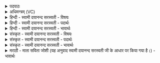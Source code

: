 <details><summary>पदपाठः</summary>

द्वेऽइति॑ द्वे। विरू॑पे॒ इति॒ विऽरू॑पे। च॒र॒तः॒। स्वर्थे॒ इति॑ सु॒ऽअर्थे॑। अ॒न्यान्येत्यन्याऽअ॑न्या। व॒त्सम्। उप॑। धा॒प॒ये॒ते॒ऽइति॑ धापयेते। हरिः॑। अ॒न्यस्या॑म्। भव॑ति। स्व॒धावा॒निति॑ स्व॒धाऽवा॑न्। शु॒क्रः। अ॒न्यस्या॑म्। द॒दृ॒शे॒। सु॒वर्चा॒ इति॑ सु॒ऽवर्चाः॑। ५।
</details>

<details><summary>अधिमन्त्रम् (VC)</summary>

- अग्निर्देवता
- कुत्स ऋषिः
- स्वराट्पङ्क्तिः
- पञ्चमः
</details>

<details><summary>हिन्दी - स्वामी दयानन्द सरस्वती - विषयः</summary>

रात्रि दिन जगत् की रक्षा करनेवाले हैं, इस विषय को अगले मन्त्र में कहा है ॥
</details>

<details><summary>हिन्दी - स्वामी दयानन्द सरस्वती - पदार्थः</summary>

पदार्थान्वयभाषाः -  हे मनुष्यो ! जैसे (स्वर्थे) सुन्दर प्रयोजनवाली (द्वे) दो (विरूपे) भिन्न-भिन्न रूप की स्त्रियाँ (चरतः) भोजनादि आचरण करती हैं और (अन्यान्या) एक-एक अलग-अलग समय में (वत्सम्) निरन्तर बोलनेवाले एक बालक को (उप, धापयेते) निकट कर दूध पिलाती हैं, उन दोनों में से (अन्यस्याम्) एक में (स्वधावान्) प्रशस्त शान्ति आदि अमृत तुल्य गुणयुक्त (हरिः) मन को हरनेवाला पुत्र (भवति) होता और (शुक्रः) शीघ्रकारी (सुवर्चाः) सुन्दर तेजस्वी (अन्यस्याम्) दूसरी में हुआ (ददृशे) दीख पड़ता है, वैसे ही सुन्दर प्रयोजनवाले दो काले-श्वेत भिन्न रूपवाले रात्रि-दिन वर्त्तमान हैं और एक-एक भिन्न-भिन्न समय में एक संसाररूप बालक को दुग्धादि पिलाते हैं, उन दोनों में से एक रात्रि में अमृतरूप गुणोंवाला मन का प्रसादक चन्द्रमा उत्पन्न होता और द्वितीय दिनरूप वेला में पवित्रकर्त्ता सुन्दर तेजवाला सूर्यरूप पुत्र दीख पड़ता है, ऐसा तुम लोग जानो ॥५ ॥
</details>

<details><summary>हिन्दी - स्वामी दयानन्द सरस्वती - भावार्थः</summary>

भावार्थभाषाः -  इस मन्त्र में अनुभयाभेदरूपकालङ्कार है। जैसे दो स्त्रियाँ वा गायें सन्तान प्रयोजनवाली पृथक्-पृथक् वर्त्तमान भिन्न-भिन्न समय में एक बालक की रक्षा करें, उन दोनों में से एक में हृदय को प्यारा, महागुणी, शान्तिशील बालक हो और दूसरी में शीघ्रकारी, तेजस्वी, शुत्रुओं को दुःखदायी बालक होवे; वैसे भिन्न स्वरूपवाले दो रात्रि-दिन अलग-अलग समय में एक संसारस्वरूप बालक की पालना करते हैं। किस प्रकारः—रात्रि अमृतवर्षक, चित्त को करनेहारे चन्द्रमारूप बालक को उत्पन्न करके और दिनरूप-स्त्री तेजोमय सुन्दर प्रकाशवाले सूर्य्यरूप पुत्र को उत्पन्न करके ॥५ ॥
</details>

<details><summary>संस्कृत - स्वामी दयानन्द सरस्वती - विषयः</summary>

रात्रिदिवसौ जगत्पालकावित्याह ॥
</details>

<details><summary>संस्कृत - स्वामी दयानन्द सरस्वती - पदार्थः</summary>

पदार्थान्वयभाषाः -  हे मनुष्याः ! यथा स्वर्थे द्वे विरूपे स्त्रियौ चरतोऽन्यान्या च वत्समुपधापयेते तयोरन्यस्यां स्वधावान् हरिर्भवति शुक्रः सुवर्चा अन्यस्यां ददृशे तथा द्वे रात्र्यहनी वर्त्तत इति जानीत ॥५ ॥
</details>

<details><summary>संस्कृत - स्वामी दयानन्द सरस्वती - भावार्थः</summary>

भावार्थभाषाः -  अत्रानुभयाभेदरूपकोलङ्कारः। यथा द्वे स्त्रियौ वा गावावपत्यप्रयोजने पृथक् पृथग् वर्त्तमाने कालभेदेनैकं बालं पालयेतां तयोरेकस्या हृद्यो महागुणी शान्तिशीलो बालो जायेत। एकस्याञ्च शीघ्रकारी तेजस्वी शत्रुतापको बालो जायेत तथा द्वे रात्र्यहनी भिन्नस्वरूपे कालभेदेनैकं संसारं पालयतः। कथं रात्रिरमृतवर्षकं चित्तप्रसादकं चन्द्रमसमुत्पाद्य दिवसरूपा च पावकरूपं शोभनप्रकाशं सूर्यमुत्पाद्येति पूर्वान्वयः ॥५ ॥
</details>

<details><summary>मराठी - माता सविता जोशी (यह अनुवाद स्वामी दयानन्द सरस्वती जी के आधार पर किया गया है।) - भावार्थः</summary>

भावार्थभाषाः -  या मंत्रात अनुभयाभेदरूपकालंकार आहे. जशा दोन भिन्न भिन्न स्रिया (किंवा गाई) भिन्न भिन्न बालकाला वाढवितात. एकीमुळे एक शांतताप्रिय अमृतगुणयुक्त बालक बनते व दुसरीमुळे तेजस्वी व शत्रूंना दुःखदायी बालक असते. त्याप्रमाणे दिवस व रात्र या दोन स्रिया होत. त्या संसाररूपी बालकाचे पालन करतात. त्यापैकी रात्ररूपी स्री ही अमृतगुणी प्रसन्नचित्त चंद्ररुपी बालकाला उत्पन्न करते व दिवसरूपी स्री ही सूर्यरूपाने तेजस्वी बालकाला उत्पन्न करते.
</details>